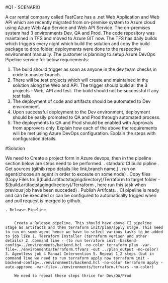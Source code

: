 #Q1 - SCENARIO

A car rental company called FastCarz has a .net Web Application and Web API which are recently
migrated from on-premise system to Azure cloud using Azure Web App Service
and Web API Service.
The on-premises system had 3 environments Dev, QA and Prod.
The code repository was maintained in TFS and moved to Azure GIT now. The TFS has daily builds which
triggers every night which build the solution and copy the build package to drop folder.
deployments were done to the respective environment manually. The customer is planning to setup
Azure DevOps Pipeline service for below requirements:

1) The build should trigger as soon as anyone in the dev team checks in code to master branch.
2) There will be test projects which will create and maintained in the solution along the Web and API.
The trigger should build all the 3 projects - Web, API and test.
 The build should not be successful if any test fails.
3) The deployment of code and artifacts should be automated to Dev environment.
4) Upon successful deployment to the Dev environment, deployment should be easily promoted to QA
and Prod through automated process.
5) The deployments to QA and Prod should be enabled with Approvals from approvers only.
Explain how each of the above the requirements will be met using Azure DevOps configuration.
Explain the steps with configuration details.

#Solution

We need to Create a project form in Azure devops, then in the pipeline section below are steps need to be performed.
    . standard CI build pipline 
          . Get sources (githib repo details like link,branch name,)
          . run on agent(choose an agent in order to exceute on some node) 
          . Copy files (Copy Files to: $(build.artifactstagingdirectory)/Terraform to target folder - $(build.artifactstagingdirectory)/Terraform , here run this task when previous job have been succeded)
          . Publish Artifcats.
          . CI pipeline is ready and can be executed or can be configured to automatically trigged when and pull request is merged to github.

          
    . Release Pipeline
          

        Create a Release pipeline. This should have above CI pipeline stage as artifacts and then terraform init/plan/apply stage. This need to run on some agent hence we have to select various tasks to be added to job like 1. Terraform Installer (terraform verison and other details) 2. Command line - (to run terraform init -backend-config=../environments/backend.hcl -no-color terraform plan -var-file=../environments/terraform.tfvars -out ../plan_output -no-color) 3. Agentless job 4 Manual Intervention 5. Repeat 1,2 steps (but in command line we need to run terraform apply now terraform init -backend-config=../environments/backend.hcl -no-color terraform apply -auto-approve -var-file=../environments/terraform.tfvars -no-color) 

        We need to repeat these steps thrice for Dev/QA/Prod